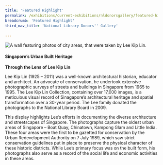 ```yaml
---
title: 'Featured Highlight'
permalink: /exhibitions/current-exhibitions/nldonorsgallery/featured-highlight/
breadcrumb: 'Featured Highlight'
third_nav_title: 'National Library Donors'' Gallery'

---
```


<img srcset="/images/event-images/donors/donors-gallery_featured_1_400w.jpg 400w, /images/event-images/donors/donors-gallery_featured_1_1000w.jpg 1000w" sizes="(max-width: 500px) 40vw, 100vw" height="665" width="1000" src="/images/event-images/donors/donors-gallery_featured_1_400w.jpg" alt="A wall featuring photos of city areas, that were taken by Lee Kip Lin.">

<h4>Singapore’s Urban Built Heritage</h4>

<b>Through the Lens of Lee Kip Lin</b>

<p>Lee Kip Lin (1925 – 2011) was a well-known architectural historian, educator and architect. An advocate of conservation, he undertook extensive photographic surveys of streets and buildings in Singapore from 1965 to 1995. The Lee Kip Lin Collection, containing over 17,000 images, is a meticulous visual record of Sinagapore’s architectural heritage and spatial transformation over a 30-year period. The Lee family donated the photographs to the National Library Board in 2009.</p>

<p>This display highlights Lee’s efforts in documenting the diverse architecture and streetscapes of Singapore. The photographs capture the oldest urban areas of Singapore – Boat Quay, Chinatown, Kampong Glam and Little India. These four areas were the first to be gazetted for conservation by the Urban Redevelopment Authority on 7 July 1989, which saw strict conservation guidelines put in place to preserve the physical character of these historic districts. While Lee’s primary focus was on the built form, his photographs also serve as a record of the social life and economic activities in these areas.</p>
